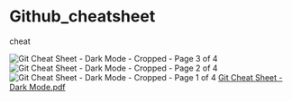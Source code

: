 # Github_cheatsheet

cheat




![Git Cheat Sheet - Dark Mode - Cropped - Page 3 of 4](https://github.com/user-attachments/assets/55e764bc-9a45-42e9-ad56-61a961ee69b0)
![Git Cheat Sheet - Dark Mode - Cropped - Page 2 of 4](https://github.com/user-attachments/assets/7b37f7af-92f8-4e39-882c-2c23b0a6fa6b)
![Git Cheat Sheet - Dark Mode - Cropped - Page 1 of 4](https://github.com/user-attachments/assets/0dbe61cb-2e18-4fb8-a5cd-9a6979f08599)
[Git Cheat Sheet - Dark Mode.pdf](https://github.com/user-attachments/files/17256359/Git.Cheat.Sheet.-.Dark.Mode.pdf)

